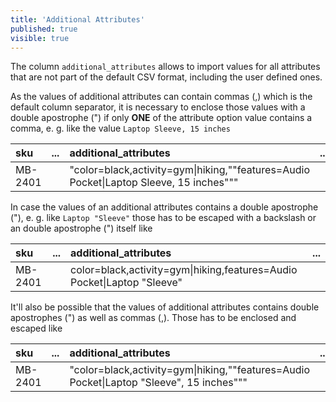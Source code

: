 ```yaml
---
title: 'Additional Attributes'
published: true
visible: true
---
```


The column `additional_attributes` allows to import values for all attributes that are not part of the default CSV format, including the user defined ones.

As the values of additional attributes can contain commas (,) which is the default column separator, it is necessary to enclose those values with a double apostrophe (") if only **ONE** of the attribute option value contains a comma, e. g. like the value `Laptop Sleeve, 15 inches`

| sku     | ... | additional_attributes                                                                                    | ... |
|:--------|:----|:---------------------------------------------------------------------------------------------------------|:----|
| MB-2401 |     | "color=black,activity=gym&#124;hiking,""features=Audio Pocket&#124;Laptop Sleeve, 15 inches"""           |     |

In case the values of an additional attributes contains a double apostrophe ("), e. g. like `Laptop "Sleeve"` those has to be escaped with a backslash or an double apostrophe (") itself like

| sku     | ... | additional_attributes                                                                                    | ... |
|:--------|:----|:---------------------------------------------------------------------------------------------------------|:----|
| MB-2401 |     | color=black,activity=gym&#124;hiking,features=Audio Pocket&#124;Laptop \"Sleeve\"                        |     |

It'll also be possible that the values of additional attributes contains double apostrophes (") as well as commas (,). Those has to be enclosed and escaped like 

| sku     | ... | additional_attributes                                                                                    | ... |
|:--------|:----|:---------------------------------------------------------------------------------------------------------|:----|
| MB-2401 |     | "color=black,activity=gym&#124;hiking,""features=Audio Pocket&#124;Laptop \"Sleeve\", 15 inches"""       |     |